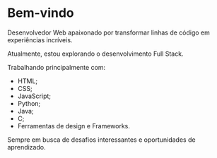 # Bem-vindo
Desenvolvedor Web apaixonado por transformar linhas de código em experiências incríveis.

Atualmente, estou explorando o desenvolvimento Full Stack. 

Trabalhando principalmente com:
- HTML;
- CSS;
- JavaScript;
- Python;
- Java;
- C;
- Ferramentas de design e Frameworks.

Sempre em busca de desafios interessantes e oportunidades de aprendizado.
